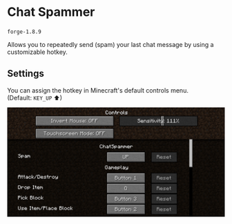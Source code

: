 # Chat Spammer

`forge-1.8.9`

Allows you to repeatedly send (spam) your last chat message by using a customizable hotkey.

## Settings

You can assign the hotkey in Minecraft's default controls menu.  
(Default: `KEY_UP` ⬆)

![keybind](./img/keybind.png)